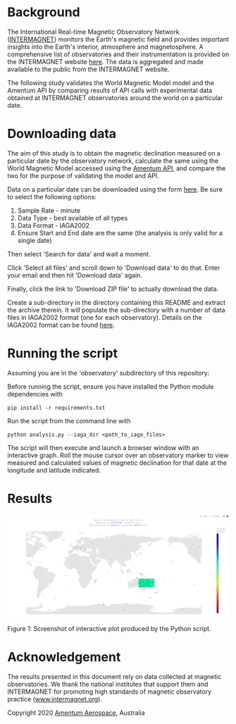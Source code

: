 # Background 

The International Real-time Magnetic Observatory Network ([INTERMAGNET](http://www.intermagnet.org/)) monitors the Earth's magnetic field and provides important insights into the Earth's interior, atmosphere and magnetosphere. A comprehensive list of observatories and their instrumentation is provided on the INTERMAGNET website [here](http://intermagnet.org/imos/imotblobs-eng.php). The data is aggregated and made available to the public from the INTERMAGNET website.

The following study validates the World Magnetic Model model and the Amentum API by comparing results of API calls with experimental data obtained at INTERMAGNET observatories around the world on a particular date.

# Downloading data 

The aim of this study is to obtain the magnetic declination measured on a particular date by the observatory network, calculate the same using the World Magnetic Model accessed using the [Amentum API](https://amentum.space), and compare the two for the purpose of validating the model and API.

Data on a particular date can be downloaded using the form [here](http://www.intermagnet.org/data-donnee/download-eng.php). Be sure to select the following options: 

1. Sample Rate - minute
2. Data Type - best available of all types
3. Data Format - IAGA2002
4. Ensure Start and End date are the same (the analysis is only valid for a single date)

Then select 'Search for data' and wait a moment. 

Click 'Select all files' and scroll down to 'Download data' to do that. Enter your email and then hit 'Download data' again. 

Finally, click the link to 'Download ZIP file' to actually download the data.

Create a sub-directory in the directory containing this README and extract the archive therein. It will populate the sub-directory with a number of data files in IAGA2002 format (one for each observatory). Details on the IAGA2002 format can be found [here](https://www.ngdc.noaa.gov/IAGA/vdat/IAGA2002/iaga2002format.html).

# Running the script 

Assuming you are in the 'observatory' subdirectory of this repository:

Before running the script, ensure you have installed the Python module dependencies with 

    pip install -r requirements.txt 

Run the script from the command line with 

    python analysis.py --iaga_dir <path_to_iaga_files>

The script will then execute and launch a browser window with an interactive graph. Roll the mouse cursor over an observatory marker to view measured and calculated values of magnetic declination for that date at the longitude and latitude indicated. 

# Results 

![](./magnetic-declination-validation.png) 

Figure 1: Screenshot of interactive plot produced by the Python script. 

# Acknowledgement 

The results presented in this document rely on data collected at magnetic observatories. We thank the national institutes that support them and INTERMAGNET for promoting high standards of magnetic observatory practice (www.intermagnet.org).


Copyright 2020 [Amentum Aerospace](https://amentum.space), Australia
